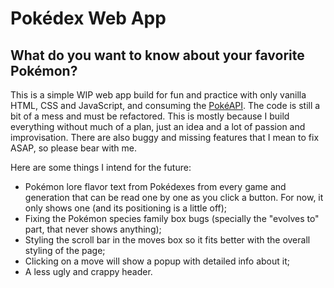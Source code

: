 # Pokédex Web App
## What do you want to know about your favorite Pokémon?

This is a simple WIP web app build for fun and practice with only vanilla HTML, CSS and JavaScript, and consuming the [PokéAPI](https://pokeapi.co/). 
The code is still a bit of a mess and must be refactored. This is mostly because I build everything without much of a plan, just an idea and a lot of passion and improvisation. There are also buggy and missing features that I mean to fix ASAP, so please bear with me. 

Here are some things I intend for the future:
- Pokémon lore flavor text from Pokédexes from every game and generation that can be read one by one as you click a button. For now, it only shows one (and its positioning is a little off);
- Fixing the Pokémon species family box bugs (specially the "evolves to" part, that never shows anything);
- Styling the scroll bar in the moves box so it fits better with the overall styling of the page;
- Clicking on a move will show a popup with detailed info about it;
- A less ugly and crappy header.